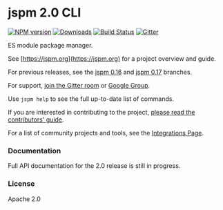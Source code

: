 jspm 2.0 CLI
===

[![NPM version][npm-image]][npm-url] [![Downloads][downloads-image]][npm-url] [![Build Status][travis-image]][travis-url] [![Gitter](https://badges.gitter.im/Join%20Chat.svg)](https://gitter.im/jspm/jspm?utm_source=badge&utm_medium=badge&utm_campaign=pr-badge&utm_content=badge)

ES module package manager.

See [https://jspm.org](https://jspm.org) for a project overview and guide.

For previous releases, see the [jspm 0.16](https://github.com/jspm/jspm-cli/tree/0.16) and [jspm 0.17](https://github.com/jspm/jspm-cli/tree/0.17) branches.

For support, [join the Gitter room](https://gitter.im/jspm/jspm) or [Google Group](http://groups.google.com/group/jspm-io).

Use `jspm help` to see the full up-to-date list of commands.

If you are interested in contributing to the project, [please read the contributors' guide](https://github.com/jspm/project/blob/master/CONTRIBUTING.md).

For a list of community projects and tools, see the [Integrations Page](https://jspm.org/guide/integrations).

### Documentation

Full API documentation for the 2.0 release is still in progress.

### License

Apache 2.0

[travis-url]: https://travis-ci.org/jspm/jspm-cli
[travis-image]: https://travis-ci.org/jspm/jspm-cli.svg?branch=master
[downloads-image]: http://img.shields.io/npm/dm/jspm.svg
[npm-url]: https://npmjs.org/package/jspm
[npm-image]: http://img.shields.io/npm/v/jspm.svg
